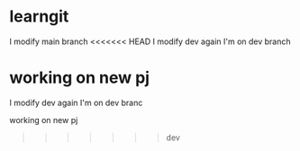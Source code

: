 # learngit
I modify main branch
<<<<<<< HEAD
I modify dev again
I'm on dev branch

working on new pj
=======
I modify dev again
I'm on dev branc

working on new pj
>>>>>>> dev
